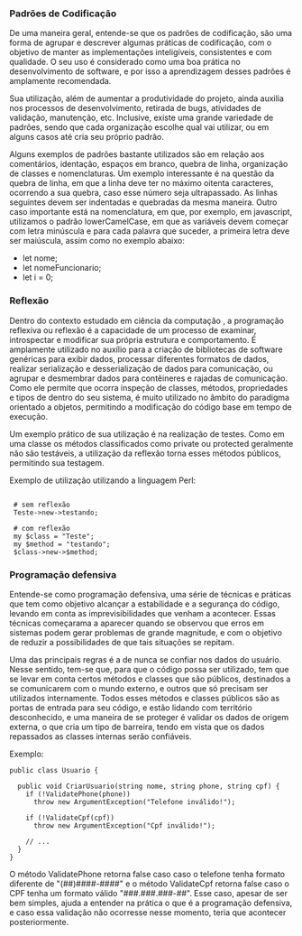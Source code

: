 ### Padrões de Codificação

De uma maneira geral, entende-se que os padrões de codificação, são uma forma de agrupar e descrever algumas práticas de codificação, com o objetivo de manter as implementações inteligíveis, consistentes e com qualidade. O seu uso é considerado como uma boa prática no desenvolvimento de software, e por isso a aprendizagem desses padrões é amplamente recomendada.

Sua utilização, além de aumentar a produtividade do projeto, ainda auxilia nos processos de desenvolvimento, retirada de bugs, atividades de validação, manutenção, etc. Inclusive, existe uma grande variedade de padrões, sendo que cada organização escolhe qual vai utilizar, ou em alguns casos até cria seu próprio padrão.

Alguns exemplos de padrões bastante utilizados são em relação aos comentários, identação, espaços em branco, quebra de linha, organização de classes e nomenclaturas. Um exemplo interessante é na questão da quebra de linha, em que a linha deve ter no máximo oitenta caracteres, ocorrendo a sua quebra, caso esse número seja ultrapassado. As linhas seguintes devem ser indentadas e quebradas da mesma maneira. Outro caso importante está na nomenclatura, em que, por exemplo, em javascript, utilizamos o padrão lowerCamelCase, em que as variáveis devem começar com letra minúscula e para cada palavra que suceder, a primeira letra deve ser maiúscula, assim como no exemplo abaixo:
* let nome;
* let nomeFuncionario;
* let i = 0;

### Reflexão

Dentro do contexto estudado em ciência da computação , a programação reflexiva ou reflexão é a capacidade de um processo de examinar, introspectar e modificar sua própria estrutura e comportamento. É amplamente utilizado no auxílio para a criação de bibliotecas de software genéricas para exibir dados, processar diferentes formatos de dados, realizar serialização e desserialização de dados para comunicação, ou agrupar e desmembrar dados para contêineres e rajadas de comunicação. Como ele permite que ocorra inspeção de classes, métodos, propriedades e tipos de dentro do seu sistema, é muito utilizado no âmbito do paradigma orientado a objetos, permitindo a modificação do código base em tempo de execução.

Um exemplo prático de sua utilização é na realização de testes. Como em uma classe os métodos classificados como private ou protected geralmente não são testáveis, a utilização da reflexão torna esses métodos públicos, permitindo sua testagem. 

Exemplo de utilização utilizando a linguagem Perl: 

~~~

 # sem reflexão
 Teste->new->testando;
 
 # com reflexão
 my $class = "Teste";
 my $method = "testando";
 $class->new->$method;

~~~


### Programação defensiva

Entende-se como programação defensiva, uma série de técnicas e práticas que tem como objetivo alcançar a estabilidade e a segurança do código, levando em conta as imprevisibilidades que venham a acontecer. Essas técnicas começarama a aparecer quando se observou que erros em sistemas podem gerar problemas de grande magnitude, e com o objetivo de reduzir a possibilidades de que tais situações se repitam.

Uma das principais regras é a de nunca se confiar nos dados do usuário. Nesse sentido, tem-se que, para que o código possa ser utilizado, tem que se levar em conta certos métodos e classes que são públicos, destinados a se comunicarem com o mundo externo, e outros que só precisam ser utilizados internamente. Todos esses métodos e classes públicos são as portas de entrada para seu código, e estão lidando com território desconhecido, e uma maneira de se proteger é validar os dados de origem externa, o que cria um tipo de barreira, tendo em vista que os dados repassados as classes internas serão confiáveis.

Exemplo: 

~~~
public class Usuario {

  public void CriarUsuario(string nome, string phone, string cpf) {
    if (!ValidatePhone(phone))
      throw new ArgumentException("Telefone inválido!");
      
    if (!ValidateCpf(cpf))
      throw new ArgumentException("Cpf inválido!");
      
    // ...
  }
}
~~~

O método ValidatePhone retorna false caso caso o telefone tenha formato diferente de "(##)####-####" e o método ValidateCpf retorna false caso o CPF tenha um formato válido "###.###.###-##". Esse caso, apesar de ser bem simples, ajuda a entender na prática o que é a programação defensiva, e caso essa validação não ocorresse nesse momento, teria que acontecer posteriormente.
